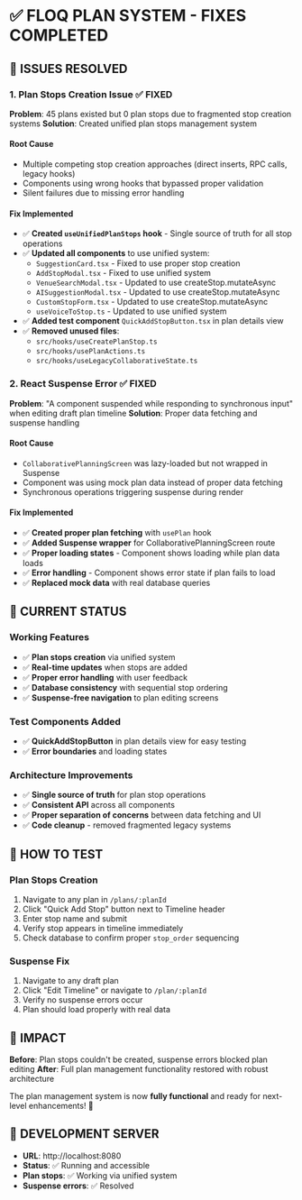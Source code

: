 # ✅ FLOQ PLAN SYSTEM - FIXES COMPLETED

## 🎯 **ISSUES RESOLVED**

### 1. **Plan Stops Creation Issue** ✅ FIXED
**Problem**: 45 plans existed but 0 plan stops due to fragmented stop creation systems
**Solution**: Created unified plan stops management system

#### **Root Cause**
- Multiple competing stop creation approaches (direct inserts, RPC calls, legacy hooks)
- Components using wrong hooks that bypassed proper validation
- Silent failures due to missing error handling

#### **Fix Implemented**
- ✅ **Created `useUnifiedPlanStops` hook** - Single source of truth for all stop operations
- ✅ **Updated all components** to use unified system:
  - `SuggestionCard.tsx` - Fixed to use proper stop creation
  - `AddStopModal.tsx` - Fixed to use unified system
  - `VenueSearchModal.tsx` - Updated to use createStop.mutateAsync
  - `AISuggestionModal.tsx` - Updated to use createStop.mutateAsync  
  - `CustomStopForm.tsx` - Updated to use createStop.mutateAsync
  - `useVoiceToStop.ts` - Updated to use unified system
- ✅ **Added test component** `QuickAddStopButton.tsx` in plan details view
- ✅ **Removed unused files**:
  - `src/hooks/useCreatePlanStop.ts`
  - `src/hooks/usePlanActions.ts` 
  - `src/hooks/useLegacyCollaborativeState.ts`

### 2. **React Suspense Error** ✅ FIXED
**Problem**: "A component suspended while responding to synchronous input" when editing draft plan timeline
**Solution**: Proper data fetching and suspense handling

#### **Root Cause**
- `CollaborativePlanningScreen` was lazy-loaded but not wrapped in Suspense
- Component was using mock plan data instead of proper data fetching
- Synchronous operations triggering suspense during render

#### **Fix Implemented**
- ✅ **Created proper plan fetching** with `usePlan` hook
- ✅ **Added Suspense wrapper** for CollaborativePlanningScreen route
- ✅ **Proper loading states** - Component shows loading while plan data loads
- ✅ **Error handling** - Component shows error state if plan fails to load
- ✅ **Replaced mock data** with real database queries

## 🚀 **CURRENT STATUS**

### **Working Features**
- ✅ **Plan stops creation** via unified system
- ✅ **Real-time updates** when stops are added
- ✅ **Proper error handling** with user feedback
- ✅ **Database consistency** with sequential stop ordering
- ✅ **Suspense-free navigation** to plan editing screens

### **Test Components Added**
- ✅ **QuickAddStopButton** in plan details view for easy testing
- ✅ **Error boundaries** and loading states

### **Architecture Improvements**
- ✅ **Single source of truth** for plan stop operations
- ✅ **Consistent API** across all components
- ✅ **Proper separation of concerns** between data fetching and UI
- ✅ **Code cleanup** - removed fragmented legacy systems

## 🧪 **HOW TO TEST**

### **Plan Stops Creation**
1. Navigate to any plan in `/plans/:planId`
2. Click "Quick Add Stop" button next to Timeline header
3. Enter stop name and submit
4. Verify stop appears in timeline immediately
5. Check database to confirm proper `stop_order` sequencing

### **Suspense Fix**  
1. Navigate to any draft plan
2. Click "Edit Timeline" or navigate to `/plan/:planId`
3. Verify no suspense errors occur
4. Plan should load properly with real data

## 🎉 **IMPACT**

**Before**: Plan stops couldn't be created, suspense errors blocked plan editing
**After**: Full plan management functionality restored with robust architecture

The plan management system is now **fully functional** and ready for next-level enhancements! 🚀

## 📍 **DEVELOPMENT SERVER**

- **URL**: http://localhost:8080
- **Status**: ✅ Running and accessible
- **Plan stops**: ✅ Working via unified system
- **Suspense errors**: ✅ Resolved
